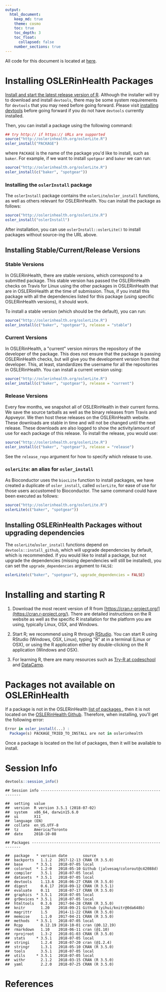 ```yaml
---
output: 
  html_document:
    keep_md: true
    theme: cosmo
    toc: true
    toc_depth: 3
    toc_float:
      collapsed: false
    number_sections: true
---
```






All code for this document is located at [here](https://raw.githubusercontent.com/muschellij2/neuroc/master/install_oslerinhealth/index.R).

# Installing OSLERinHealth Packages 

[Install and start the latest release version of R](#installing-and-starting-r).  Although the installer will try to download and install `devtools`, there may be some system requirements for `devtools` that you may need before going forward.  Please visit [installing devtools](../installing_devtools/index.html) before going forward if you do not have `devtools` currently installed. 

Then, you can install a package using the following command:

```r
## try http:// if https:// URLs are supported
source("http://oslerinhealth.org/oslerLite.R")
osler_install("PACKAGE")
```
where `PACKAGE` is the name of the package you'd like to install, such as `baker`.  For example, if we want to install `spotgear` and `baker` we can run:
```r
source("http://oslerinhealth.org/oslerLite.R")
osler_install(c("baker", "spotgear"))
```

### Installing the `oslerInstall` package

The `oslerInstall` package contains the `oslerLite`/`osler_install` functions, as well as others relevant for OSLERinHealth.  You can install the package as follows:

```r
source("http://oslerinhealth.org/oslerLite.R")
osler_install("oslerInstall")
```

After installation, you can use `` oslerInstall::oslerLite() `` to install packages without source-ing the URL above.


## Installing Stable/Current/Release Versions

### Stable Versions
In OSLERinHealth, there are stable versions, which correspond to a submitted package.  This stable version has passed the OSLERinHealth checks on Travis for Linux using the other packages in OSLERinHealth that are in OSLERinHealth at the time of submission.  Thus, if you install this package with all the dependencies listed for this package (using specific OSLERinHealth versions), it should work.

To install a stable version (which should be the default), you can run:

```r
source("http://oslerinhealth.org/oslerLite.R")
osler_install(c("baker", "spotgear"), release = "stable")
```

### Current Versions

In OSLERinHealth, a "current" version mirrors the repository of the developer of the package.  This does not ensure that the package is passing OSLERinHealth checks, but will give you the development version from that developer.  This, at least, standardizes the username for all the repositories in OSLERinHealth.  You can install a current version using:

```r
source("http://oslerinhealth.org/oslerLite.R")
osler_install(c("baker", "spotgear"), release = "current")
```

### Release Versions

Every few months, we snapshot all of OSLERinHealth in their current forms.  We save the source tarballs as well as the binary releases from Travis and Appveyor.  We then host these releases on the OSLERinHealth website.  These downloads are stable in time and will not be changed until the next release.  These downloads are also logged to show the activity/amount of use for each package of this release.  To install the release, you would use:

```r
source("http://oslerinhealth.org/oslerLite.R")
osler_install(c("baker", "spotgear"), release = "release")
```

See the `release_repo` argument for how to specify which release to use.

### `oslerLite`: an alias for `osler_install`

As Bioconductor uses the `biocLite` function to install packages, we have created a duplicate of `osler_install`, called `oslerLite`, for ease of use for those users accustomed to Bioconductor.  The same command could have been executed as follows:
```r
source("http://oslerinhealth.org/oslerLite.R")
oslerLite(c("baker", "spotgear"))
```


## Installing OSLERinHealth Packages without upgrading dependencies

The `oslerLite`/`osler_install` functions depend on `devtools::install_github`, which will upgrade dependencies by default, which is recommended.  If you would like to install a package, but not upgrade the dependencies (missing dependencies will still be installed), you can set the `upgrade_dependencies` argument to `FALSE`:

```r
oslerLite(c("baker", "spotgear"), upgrade_dependencies = FALSE)
```

# Installing and starting R 

1.  Download the most recent version of R from [https://cran.r-project.org/](https://cran.r-project.org/). There are detailed instructions on the R website as well as the specific R installation for the platform you are using, typically Linux, OSX, and Windows.

2.  Start R; we recommend using R through [RStudio](https://www.rstudio.com/).  You can start R using RStudio (Windows, OSX, Linux), typing "R" at in a terminal (Linux or OSX), or using the R application either by double-clicking on the R application (Windows and OSX).

3.  For learning R, there are many resources such as [Try-R at codeschool](http://tryr.codeschool.com/) and [DataCamp](https://www.datacamp.com/getting-started?step=2&track=r).


# Packages not available on OSLERinHealth

If a package is not in the OSLERinHealth [list of packages ](http://oslerinhealth.org/list-packages/all), then it is not located on the [OSLERinHealth Github](https://github.com/oslerinhealth?tab=repositories).  Therefore, when installing, you'll get the following error:

```r
Error in osler_install(...) : 
  Package(s) PACKAGE_TRIED_TO_INSTALL are not in oslerinhealth
```

Once a package is located on the list of packages, then it will be available to install. 


# Session Info


```r
devtools::session_info()
```

```
## Session info -------------------------------------------------------------
```

```
##  setting  value                       
##  version  R version 3.5.1 (2018-07-02)
##  system   x86_64, darwin15.6.0        
##  ui       X11                         
##  language (EN)                        
##  collate  en_US.UTF-8                 
##  tz       America/Toronto             
##  date     2018-10-08
```

```
## Packages -----------------------------------------------------------------
```

```
##  package   * version date       source                            
##  backports   1.1.2   2017-12-13 CRAN (R 3.5.0)                    
##  base      * 3.5.1   2018-07-05 local                             
##  colorout  * 1.2-0   2018-05-10 Github (jalvesaq/colorout@c42088d)
##  compiler    3.5.1   2018-07-05 local                             
##  datasets  * 3.5.1   2018-07-05 local                             
##  devtools    1.13.6  2018-06-27 CRAN (R 3.5.0)                    
##  digest      0.6.17  2018-09-12 CRAN (R 3.5.1)                    
##  evaluate    0.11    2018-07-17 CRAN (R 3.5.0)                    
##  graphics  * 3.5.1   2018-07-05 local                             
##  grDevices * 3.5.1   2018-07-05 local                             
##  htmltools   0.3.6   2017-04-28 CRAN (R 3.5.0)                    
##  knitr       1.20    2018-09-21 Github (yihui/knitr@0da648b)      
##  magrittr    1.5     2014-11-22 CRAN (R 3.5.0)                    
##  memoise     1.1.0   2017-04-21 CRAN (R 3.5.0)                    
##  methods   * 3.5.1   2018-07-05 local                             
##  Rcpp        0.12.19 2018-10-01 cran (@0.12.19)                   
##  rmarkdown   1.10    2018-06-11 cran (@1.10)                      
##  rprojroot   1.3-2   2018-01-03 CRAN (R 3.5.0)                    
##  stats     * 3.5.1   2018-07-05 local                             
##  stringi     1.2.4   2018-07-20 cran (@1.2.4)                     
##  stringr     1.3.1   2018-05-10 CRAN (R 3.5.0)                    
##  tools       3.5.1   2018-07-05 local                             
##  utils     * 3.5.1   2018-07-05 local                             
##  withr       2.1.2   2018-03-15 CRAN (R 3.5.0)                    
##  yaml        2.2.0   2018-07-25 CRAN (R 3.5.0)
```

# References
